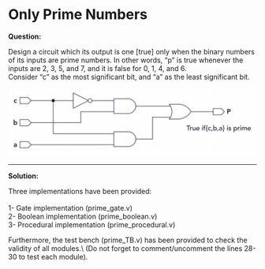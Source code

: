 # Only Prime Numbers


**Question:**

Design a circuit which its output is one [true] only when the binary numbers of its inputs are prime numbers. In other words, “p” is true whenever the inputs are 2, 3, 5, and 7, and it is false for 0, 1, 4, and 6.\
Consider “c” as the most significant bit, and “a” as the least significant bit. 



<img src="Verilog01.jpg">



---------------------------------------------------------------------------------------


**Solution:**

Three implementations have been provided:\
\
1-	Gate implementation (prime_gate.v)\
2-	Boolean implementation (prime_boolean.v)\
3-	Procedural implementation (prime_procedural.v)

Furthermore, the test bench (prime_TB.v) has been provided to check the validity of all modules.\ 
(Do not forget to comment/uncomment the lines 28-30 to test each module).

